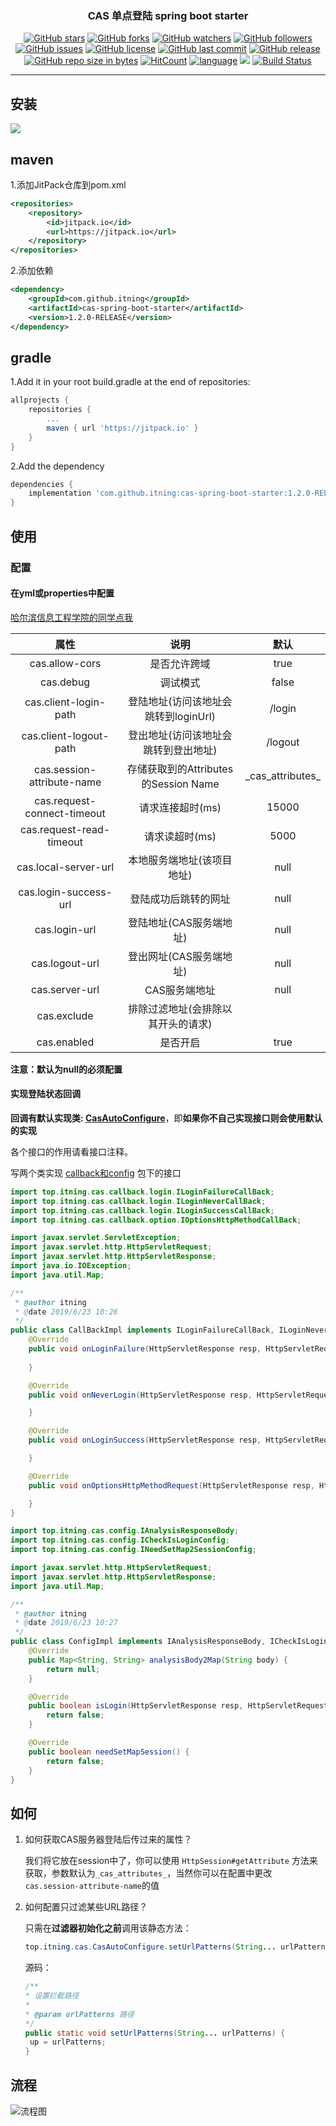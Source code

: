 <h3 align="center">CAS 单点登陆 spring boot starter</h3>
<div align="center">

[![GitHub stars](https://img.shields.io/github/stars/itning/cas-spring-boot-starter.svg?style=social&label=Stars)](https://github.com/itning/cas-spring-boot-starter/stargazers)
[![GitHub forks](https://img.shields.io/github/forks/itning/cas-spring-boot-starter.svg?style=social&label=Fork)](https://github.com/itning/cas-spring-boot-starter/network/members)
[![GitHub watchers](https://img.shields.io/github/watchers/itning/cas-spring-boot-starter.svg?style=social&label=Watch)](https://github.com/itning/cas-spring-boot-starter/watchers)
[![GitHub followers](https://img.shields.io/github/followers/itning.svg?style=social&label=Follow)](https://github.com/itning?tab=followers)
[![GitHub issues](https://img.shields.io/github/issues/itning/cas-spring-boot-starter.svg)](https://github.com/itning/cas-spring-boot-starter/issues)
[![GitHub license](https://img.shields.io/github/license/itning/cas-spring-boot-starter.svg)](https://github.com/itning/cas-spring-boot-starter/blob/master/LICENSE)
[![GitHub last commit](https://img.shields.io/github/last-commit/itning/cas-spring-boot-starter.svg)](https://github.com/itning/cas-spring-boot-starter/commits)
[![GitHub release](https://img.shields.io/github/release/itning/cas-spring-boot-starter.svg)](https://github.com/itning/cas-spring-boot-starter/releases)
[![GitHub repo size in bytes](https://img.shields.io/github/repo-size/itning/cas-spring-boot-starter.svg)](https://github.com/itning/cas-spring-boot-starter)
[![HitCount](http://hits.dwyl.io/itning/cas-spring-boot-starter.svg)](http://hits.dwyl.io/itning/cas-spring-boot-starter)
[![language](https://img.shields.io/badge/language-JAVA-green.svg)](https://github.com/itning/cas-spring-boot-starter)
[![](https://jitpack.io/v/itning/cas-spring-boot-starter.svg)](https://jitpack.io/#itning/cas-spring-boot-starter)
[![Build Status](https://travis-ci.org/itning/cas-spring-boot-starter.svg?branch=master)](https://travis-ci.org/itning/cas-spring-boot-starter)

</div>

---

## 安装

[![](https://jitpack.io/v/itning/cas-spring-boot-starter.svg)](https://jitpack.io/#itning/cas-spring-boot-starter)

## maven

1.添加JitPack仓库到pom.xml

```xml
<repositories>
    <repository>
        <id>jitpack.io</id>
        <url>https://jitpack.io</url>
    </repository>
</repositories>
```

2.添加依赖

```xml
<dependency>
    <groupId>com.github.itning</groupId>
    <artifactId>cas-spring-boot-starter</artifactId>
    <version>1.2.0-RELEASE</version>
</dependency>
```

## gradle

1.Add it in your root build.gradle at the end of repositories:

```groovy
allprojects {
	repositories {
		...
		maven { url 'https://jitpack.io' }
	}
}
```

2.Add the dependency

```groovy
dependencies {
	implementation 'com.github.itning:cas-spring-boot-starter:1.2.0-RELEASE'
}
```

## 使用

### 配置

#### 在yml或properties中配置

[哈尔滨信息工程学院的同学点我](https://github.com/itning/cas-spring-boot-starter/tree/master/pic/config)

|            属性             |                 说明                 |        默认        |
| :-------------------------: | :----------------------------------: | :----------------: |
|       cas.allow-cors        |             是否允许跨域             |        true        |
|          cas.debug          |               调试模式               |       false        |
|    cas.client-login-path    | 登陆地址(访问该地址会跳转到loginUrl) |       /login       |
|   cas.client-logout-path    | 登出地址(访问该地址会跳转到登出地址) |      /logout       |
| cas.session-attribute-name  | 存储获取到的Attributes的Session Name | \_cas_attributes_ |
| cas.request-connect-timeout |           请求连接超时(ms)           |       15000        |
|  cas.request-read-timeout   |            请求读超时(ms)            |        5000        |
|    cas.local-server-url     |      本地服务端地址(该项目地址)      |        null        |
|    cas.login-success-url    |         登陆成功后跳转的网址         |        null        |
|        cas.login-url        |       登陆地址(CAS服务端地址)        |        null        |
|       cas.logout-url        |       登出网址(CAS服务端地址)        |        null        |
|       cas.server-url        |            CAS服务端地址             |        null        |
| cas.exclude | 排除过滤地址(会排除以其开头的请求) |  |
| cas.enabled | 是否开启 | true |

**注意：默认为null的必须配置**

#### 实现登陆状态回调

**回调有默认实现类: [CasAutoConfigure](https://github.com/itning/cas-spring-boot-starter/blob/master/src/main/java/top/itning/cas/CasAutoConfigure.java)**，即**如果你不自己实现接口则会使用默认的实现**

各个接口的作用请看接口注释。

写两个类实现 [callback和config](https://github.com/itning/cas-spring-boot-starter/tree/master/src/main/java/top/itning/cas) 包下的接口

```java
import top.itning.cas.callback.login.ILoginFailureCallBack;
import top.itning.cas.callback.login.ILoginNeverCallBack;
import top.itning.cas.callback.login.ILoginSuccessCallBack;
import top.itning.cas.callback.option.IOptionsHttpMethodCallBack;

import javax.servlet.ServletException;
import javax.servlet.http.HttpServletRequest;
import javax.servlet.http.HttpServletResponse;
import java.io.IOException;
import java.util.Map;

/**
 * @author itning
 * @date 2019/6/23 10:26
 */
public class CallBackImpl implements ILoginFailureCallBack, ILoginNeverCallBack, ILoginSuccessCallBack, IOptionsHttpMethodCallBack {
    @Override
    public void onLoginFailure(HttpServletResponse resp, HttpServletRequest req, Exception e) throws IOException, ServletException {
        
    }

    @Override
    public void onNeverLogin(HttpServletResponse resp, HttpServletRequest req) throws IOException, ServletException {

    }

    @Override
    public void onLoginSuccess(HttpServletResponse resp, HttpServletRequest req, Map<String, String> attributesMap) throws IOException, ServletException {

    }

    @Override
    public void onOptionsHttpMethodRequest(HttpServletResponse resp, HttpServletRequest req) throws IOException, ServletException {

    }
}

```
```java
import top.itning.cas.config.IAnalysisResponseBody;
import top.itning.cas.config.ICheckIsLoginConfig;
import top.itning.cas.config.INeedSetMap2SessionConfig;

import javax.servlet.http.HttpServletRequest;
import javax.servlet.http.HttpServletResponse;
import java.util.Map;

/**
 * @author itning
 * @date 2019/6/23 10:27
 */
public class ConfigImpl implements IAnalysisResponseBody, ICheckIsLoginConfig, INeedSetMap2SessionConfig {
    @Override
    public Map<String, String> analysisBody2Map(String body) {
        return null;
    }

    @Override
    public boolean isLogin(HttpServletResponse resp, HttpServletRequest req) {
        return false;
    }

    @Override
    public boolean needSetMapSession() {
        return false;
    }
}

```

## 如何

1. 如何获取CAS服务器登陆后传过来的属性？

   我们将它放在session中了，你可以使用 ```HttpSession#getAttribute``` 方法来获取，参数默认为```_cas_attributes_```，当然你可以在配置中更改```cas.session-attribute-name```的值
   
2. 如何配置只过滤某些URL路径？

   只需在**过滤器初始化之前**调用该静态方法：

   ```java
   top.itning.cas.CasAutoConfigure.setUrlPatterns(String... urlPatterns);
   ```

   源码：

   ```java
   /**
   * 设置拦截路径
   *
   * @param urlPatterns 路径
   */
   public static void setUrlPatterns(String... urlPatterns) {
   	up = urlPatterns;
   }
   ```

## 流程

![流程图](https://raw.githubusercontent.com/itning/cas-spring-boot-starter/master/pic/1.png)
